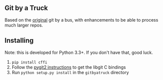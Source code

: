 ## Git by a Truck

Based on the [original](http://dev.hubspot.com/blog/bid/57694/Git-by-a-Bus) git
by a bus, with enhancements to be able to process much larger repos.

## Installing

Note: this is developed for Python 3.3+. If you don't have that, good luck.

1. `pip install cffi`
1. Follow the [pygit2 instructions](http://www.pygit2.org/install.html) to get
   the libgit C bindings
1. Run `python setup.py install` in the `gitbyatruck` directory
